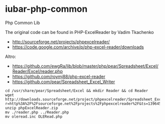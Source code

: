 # iubar-php-common
Php Common Lib


The original code can be found in PHP-ExcelReader by Vadim Tkachenko 
 * http://sourceforge.net/projects/phpexcelreader/
 * https://code.google.com/archive/p/php-excel-reader/downloads

Altro:
 * https://github.com/ewgRa/lib/blob/master/php/pear/Spreadsheet/Excel/Reader/Excel/reader.php
 * https://github.com/roymj88/php-excel-reader
 * https://github.com/pear/Spreadsheet_Excel_Writer


```
cd /usr/share/pear/Spreadsheet/Excel && mkdir Reader && cd Reader
wget http://downloads.sourceforge.net/project/phpexcelreader/Spreadsheet_Excel_Reader/Interim%20update/phpExcelReader.zip?r=http%3A%2F%2Fsourceforge.net%2Fprojects%2Fphpexcelreader%2F&ts=1396451889&use_mirror=skylink
unzip phpExcelReader.zip
mv ./reader.php ../Reader.php
mv oleread.inc OLERead.php
```
